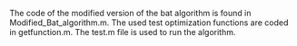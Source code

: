 The code of the modified version of the bat algorithm is found in Modified_Bat_algorithm.m.
The used test optimization functions are coded in getfunction.m.
The test.m file is used to run the algorithm.
